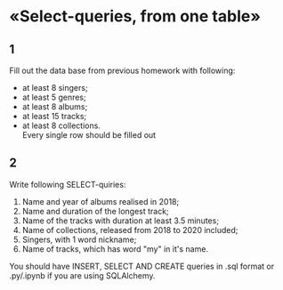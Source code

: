 # «Select-queries, from one table»

## 1

Fill out the data base from previous homework with following:

* at least 8 singers;
* at least 5 genres;
* at least 8 albums;
* at least 15 tracks;
* at least 8 collections.  
Every single row should be filled out

## 2

Write following SELECT-quiries:

1. Name and year of albums realised in 2018;
2. Name and duration of the longest track;
3. Name of the tracks with duration at least 3.5 minutes;
4. Name of collections, released from 2018 to 2020 included;
5. Singers, with 1 word nickname;
6. Name of tracks, which has word "my" in it's name.

You should have INSERT, SELECT AND CREATE queries in .sql format or .py/.ipynb if you are using SQLAlchemy.

